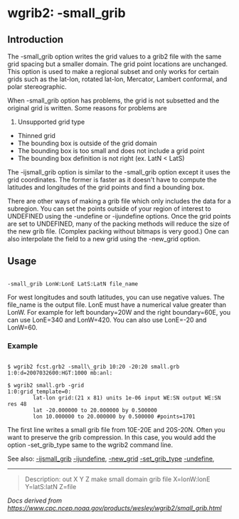 # wgrib2: -small_grib

## Introduction

The -small_grib option writes the grid values
to a grib2 file with the same grid spacing but a smaller domain.
The grid point locations are unchanged. This option is used
to make a regional subset and only works for certain grids
such as the lat-lon, rotated lat-lon, Mercator, Lambert conformal, and polar stereographic.

When -small_grib option has problems, the grid is not subsetted
and the original grid is written. Some reasons for problems are

1. Unsupported grid type

- Thinned grid
- The bounding box is outside of the grid domain
- The bounding box is too small and does not include a grid point
- The bounding box definition is not right (ex. LatN < LatS)

The -ijsmall_grib option is similar to the
-small_grib option except it uses the grid coordinates. The former is
faster as it doesn't have to compute the latitudes and longitudes of the grid points and find
a bounding box.

There are other ways of making a grib file which only includes the data for a
subregion. You can set the points outside of your region of interest to UNDEFINED
using the -undefine or -ijundefine options.
Once the grid points are set to UNDEFINED, many of the packing methods will reduce the
size of the new grib file. (Complex packing without bitmaps is very good.) One can also interpolate
the field to a new grid using the -new_grid option.

## Usage

```

-small_grib LonW:LonE LatS:LatN file_name

```

For west longitudes and south latitudes, you can use negative values.
The file_name is the output file. LonE must have a numerical
value greater than LonW. For example for left boundary=20W and
the right boundary=60E, you can use LonE=340 and LonW=420.
You can also use LonE=-20 and LonW=60.

### Example

```

$ wgrib2 fcst.grb2 -small\_grib 10:20 -20:20 small.grb
1:0:d=2007032600:HGT:1000 mb:anl:

$ wgrib2 small.grb -grid
1:0:grid_template=0:
        lat-lon grid:(21 x 81) units 1e-06 input WE:SN output WE:SN res 48
        lat -20.000000 to 20.000000 by 0.500000
        lon 10.000000 to 20.000000 by 0.500000 #points=1701

```

The first line writes a small grib file from 10E-20E and 20S-20N. Often
you want to preserve the grib compression. In this case, you would
add the option -set_grib_type same to the wgrib2
command line.

See also:
[-ijsmall_grib](./ijsmall_grib.md)
[-ijundefine](./ijundefine.md),
[-new_grid](./new_grid.md)
[-set_grib_type](./set_grib_type.md)
[-undefine](./undefine.md),

---

> Description: out X Y Z make small domain grib file X=lonW:lonE Y=latS:latN Z=file

_Docs derived from <https://www.cpc.ncep.noaa.gov/products/wesley/wgrib2/small_grib.html>_

